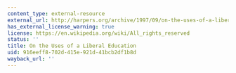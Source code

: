 ```yaml
---
content_type: external-resource
external_url: http://harpers.org/archive/1997/09/on-the-uses-of-a-liberal-education/
has_external_license_warning: true
license: https://en.wikipedia.org/wiki/All_rights_reserved
status: ''
title: On the Uses of a Liberal Education
uid: 916eeff8-702d-415e-921d-41bcb2df1b8d
wayback_url: ''
---
```

